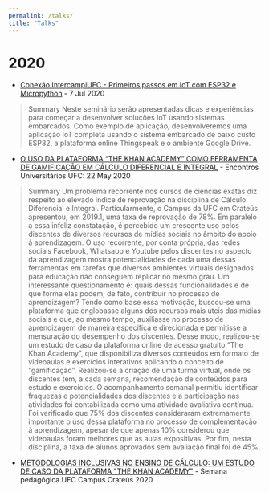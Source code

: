 ```yaml
---
permalink: /talks/
title: "Talks"
---
```



# 2020

* [Conexão IntercampiUFC - Primeiros passos em IoT com ESP32 e Micropython](https://www.youtube.com/watch?v=B6oa_KE01rU) - 7 Jul 2020
> Summary
> Neste seminário serão apresentadas dicas e experiências para começar a desenvolver soluções IoT usando sistemas embarcados. Como exemplo de aplicação, desenvolveremos uma aplicação IoT completa usando o sistema embarcado de baixo custo ESP32, a plataforma online Thingspeak e o ambiente Google Drive.

* [O USO DA PLATAFORMA “THE KHAN ACADEMY” COMO FERRAMENTA DE GAMIFICAÇÃO EM CÁLCULO DIFERENCIAL E INTEGRAL](../assets/documents/EU2019_MarcielBarros_KhanAcademy-Calculo.pdf) - Encontros Universitários UFC: 22 May 2020

> Summary
> Um problema recorrente nos cursos de ciências exatas diz respeito ao elevado índice de reprovação na disciplina de Cálculo Diferencial e Integral. Particularmente, o Campus da UFC em Crateús apresentou, em 2019.1, uma taxa de reprovação de 78%. Em paralelo a essa infeliz constatação, é percebido um crescente uso pelos discentes de diversos recursos de mídias sociais no âmbito do apoio à aprendizagem. O uso recorrente, por conta própria, das redes sociais Facebook, Whatsapp e Youtube pelos discentes no aspecto da aprendizagem mostra potencialidades de cada uma dessas ferramentas em tarefas que diversos ambientes virtuais designados para educação não conseguem replicar no mesmo grau. Um interessante questionamento é: quais dessas funcionalidades e de que forma elas podem, de fato, contribuir no processo de aprendizagem? Tendo como base essa motivação, buscou-se uma plataforma que englobasse alguns dos recursos mais úteis das mídias sociais e que, ao mesmo tempo, auxiliasse no processo de aprendizagem de maneira específica e direcionada e permitisse a mensuração do desempenho dos discentes. Desse modo, realizou-se um estudo de caso da plataforma online de acesso gratuito “The Khan Academy”, que disponibiliza diversos conteúdos em formato de videoaulas e exercícios interativos aplicando o conceito de “gamificação”. Realizou-se a criação de uma turma virtual, onde os discentes tem, a cada semana, recomendação de conteúdos para estudo e exercícios. O acompanhamento semanal permitiu identificar fraquezas e potencialidades dos discentes e a participação nas atividades foi contabilizada como uma atividade avaliativa contínua. Foi verificado que 75% dos discentes consideraram extremamente importante o uso dessa plataforma no processo de complementação à aprendizagem, apesar de que apenas 10% considerou que videoaulas foram melhores que as aulas expositivas. Por fim, nesta disciplina, a taxa de alunos aprovados sem avaliação final foi de 45%.

* [METODOLOGIAS INCLUSIVAS NO ENSINO DE CÁLCULO: UM ESTUDO DE CASO DA PLATAFORMA "THE KHAN ACADEMY"](../assets/documents/Apr_SemPed-Crat_Marciel.pdf) - Semana pedagógica UFC Campus Crateús 2020
